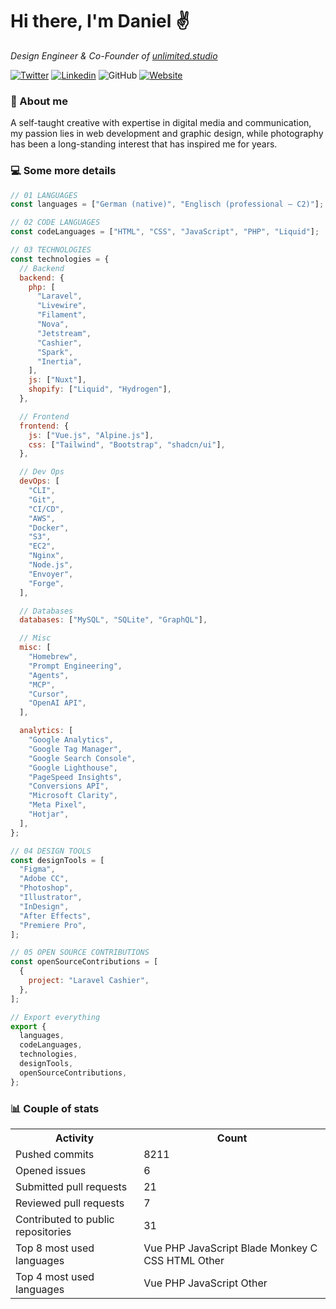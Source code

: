 # Hi there, I'm Daniel ✌️

<p><em>Design Engineer & Co-Founder of <a href="https://unlimited.studio">unlimited.studio</em></p>

[![Twitter](https://img.shields.io/twitter/follow/captainscorch?label=Follow)](https://x.com/intent/follow?screen_name=captainscorch)
[![Linkedin](https://img.shields.io/badge/Follow-blue?style=flat-square&logo=Linkedin&logoColor=white&link=https://www.linkedin.com/in/daniel-schmier-6a2557149/)](https://www.linkedin.com/in/daniel-schmier-6a2557149/)
![GitHub](https://img.shields.io/github/followers/captainscorch?label=Follow&style=social)
[![Website](https://img.shields.io/badge/Website-2ab193.svg?&style=flat-square&logo=Google-Chrome&logoColor=white&link=https://captainscor.ch)](https://captainscor.ch)

### 📃 About me

A self-taught creative with expertise in digital media and communication, my passion lies in web development and graphic design, while photography has been a long-standing interest that has inspired me for years.

### 💻 Some more details

```javascript
// 01 LANGUAGES
const languages = ["German (native)", "Englisch (professional – C2)"];

// 02 CODE LANGUAGES
const codeLanguages = ["HTML", "CSS", "JavaScript", "PHP", "Liquid"];

// 03 TECHNOLOGIES
const technologies = {
  // Backend
  backend: {
    php: [
      "Laravel",
      "Livewire",
      "Filament",
      "Nova",
      "Jetstream",
      "Cashier",
      "Spark",
      "Inertia",
    ],
    js: ["Nuxt"],
    shopify: ["Liquid", "Hydrogen"],
  },

  // Frontend
  frontend: {
    js: ["Vue.js", "Alpine.js"],
    css: ["Tailwind", "Bootstrap", "shadcn/ui"],
  },

  // Dev Ops
  devOps: [
    "CLI",
    "Git",
    "CI/CD",
    "AWS",
    "Docker",
    "S3",
    "EC2",
    "Nginx",
    "Node.js",
    "Envoyer",
    "Forge",
  ],

  // Databases
  databases: ["MySQL", "SQLite", "GraphQL"],

  // Misc
  misc: [
    "Homebrew",
    "Prompt Engineering",
    "Agents",
    "MCP",
    "Cursor",
    "OpenAI API",
  ],

  analytics: [
    "Google Analytics",
    "Google Tag Manager",
    "Google Search Console",
    "Google Lighthouse",
    "PageSpeed Insights",
    "Conversions API",
    "Microsoft Clarity",
    "Meta Pixel",
    "Hotjar",
  ],
};

// 04 DESIGN TOOLS
const designTools = [
  "Figma",
  "Adobe CC",
  "Photoshop",
  "Illustrator",
  "InDesign",
  "After Effects",
  "Premiere Pro",
];

// 05 OPEN SOURCE CONTRIBUTIONS
const openSourceContributions = [
  {
    project: "Laravel Cashier",
  },
];

// Export everything
export {
  languages,
  codeLanguages,
  technologies,
  designTools,
  openSourceContributions,
};
```

### 📊 Couple of stats

<small>
<table>
  <tr>
    <th>Activity</th>
    <th>Count</th>
  </tr>
  <tr>
    <td>Pushed commits</td>
    <td>8211</td>
  </tr>
  <tr>
    <td>Opened issues</td>
    <td>6</td>
  </tr>
  <tr>
    <td>Submitted pull requests</td>
    <td>21</td>
  </tr>
  <tr>
    <td>Reviewed pull requests</td>
    <td>7</td>
  </tr>
  <tr>
    <td>Contributed to public repositories</td>
    <td>31</td>
  </tr>
  <tr>
    <td>Top 8 most used languages</td>
    <td> Vue  PHP  JavaScript  Blade  Monkey C  CSS  HTML  Other </td>
  </tr>
  <tr>
    <td>Top 4 most used languages</td>
    <td> Vue  PHP  JavaScript  Other </td>
  </tr>
</table>
</small>
